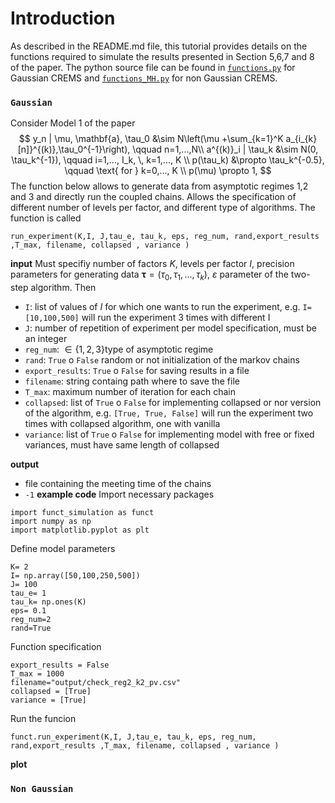 Introduction
============

As described in the README.md file, this tutorial provides details on the functions required to simulate the results presented in Section 5,6,7 and 8 of the paper. 
The python source file can be found in  [`functions.py`](https://github.com/paoloceriani/couplings_bgs/functions.py) for Gaussian CREMS and  [`functions_MH.py`](https://github.com/paoloceriani/couplings_bgs/functions_MH.py) for non Gaussian CREMS.

### `Gaussian`
Consider Model 1 of the paper
$$
		y_n | \mu, \mathbf{a}, \tau_0 &\sim N\left(\mu +\sum_{k=1}^K a_{i_{k}[n]}^{(k)},\tau_0^{-1}\right),  \qquad  n=1,...,N\\
		a^{(k)}_i | \tau_k &\sim N(0, \tau_k^{-1}), \qquad   i=1,..., I_k, \, k=1,..., K  \\
		p(\tau_k) &\propto \tau_k^{-0.5}, \qquad \text{ for } k=0,..., K  \\
		p(\mu) \propto 1, 
$$
The function below allows to generate data from asymptotic regimes 1,2 and 3 and directly run the coupled chains. 
Allows the specification of different number of levels per factor, and different type of algorithms.
The function is called
```
run_experiment(K,I, J,tau_e, tau_k, eps, reg_num, rand,export_results ,T_max, filename, collapsed , variance )
```

**input**
Must specifiy number of factors $K$, levels per factor $I$, precision parameters for generating data $\boldsymbol{\tau}=(\tau_0, \tau_1,..., \tau_k$), $\varepsilon$ parameter of the two-step algorithm. Then
- ```I```: list of values of $I$ for which one wants to run the experiment, e.g. ```I=[10,100,500]``` will run the experiment 3 times with different I
- ```J```: number of repetition of experiment per model specification, must be an integer
- ```reg_num```: $\in\{1,2,3\}$type of asymptotic regime 
- ```rand```: ```True``` o ```False``` random or not initialization of the markov chains 
- ```export_results```: ```True``` o ```False``` for saving results in a file
- ```filename```: string containg path where to save the file
- ```T_max```: maximum number of iteration for each chain 
- ```collapsed```: list of  ```True``` o ```False``` for implementing collapsed or nor version of the algorithm, e.g. ```[True, True, False]``` will run the experiment two times with collapsed algorithm, one with vanilla 
- ```variance```: list of  ```True``` o ```False``` for implementing model with free or fixed variances, must have same length of collapsed 

**output**
- file containing the meeting time of the chains
- ```-1```
**example code**
Import necessary packages
```
import funct_simulation as funct
import numpy as np
import matplotlib.pyplot as plt
```

Define model parameters
```
K= 2
I= np.array([50,100,250,500])
J= 100
tau_e= 1
tau_k= np.ones(K)
eps= 0.1 
reg_num=2
rand=True
```

Function specification
```
export_results = False
T_max = 1000 
filename="output/check_reg2_k2_pv.csv"
collapsed = [True]
variance = [True]

```

Run the funcion
```
funct.run_experiment(K,I, J,tau_e, tau_k, eps, reg_num, rand,export_results ,T_max, filename, collapsed , variance )
```



**plot**

### `Non Gaussian`
